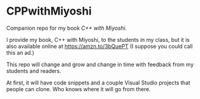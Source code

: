 # CPPwithMiyoshi
Companion repo for my book <i>C++ with Miyoshi</i>.

I provide my book, C++ with Miyoshi, to the students in my class, but it is also available online at 
https://amzn.to/3bQuePT  (I suppose you could call this an ad.)

This repo will change and grow and change in time with feedback from my students and readers.

At first, it will have code snippets and a couple Visual Studio projects that people can clone.  Who knows where it will go from there.
